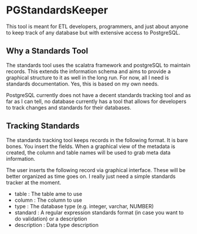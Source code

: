 # PGStandardsKeeper

This tool is meant for ETL developers, programmers, and just about anyone to keep track of any database but with extensive access to PostgreSQL.


## Why a Standards Tool

The standards tool uses the scalatra framework and postgreSQL to maintain records. This extends the information schema and aims to provide a graphical
structure to it as well in the long run. For now, all I need is standards documentation. Yes, this is based on my own needs.

PostgreSQL currently does not have a decent standards tracking tool and as far as I can tell, no database currently has a tool that allows for developers
to track changes and standards for their databases. 

## Tracking Standards

The standards tracking tool keeps records in the following format. It is bare bones. You insert the fields. When a graphical view of the metadata is created, 
the column and table names will be used to grab meta data information. 

The user inserts the following record via graphical interface. These will be better organized as time goes on. I really just need a simple standards tracker at
the moment.


- table : The table ame to use
- column : The column to use
- type : The database type (e.g. integer, varchar, NUMBER)
- standard : A regular expression standards format (in case you want to do validation) or a description
- description : Data type description
